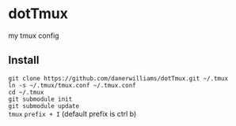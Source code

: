 # dotTmux
my tmux config  

## Install
`git clone https://github.com/danerwilliams/dotTmux.git ~/.tmux`  
`ln -s ~/.tmux/tmux.conf ~/.tmux.conf`  
`cd ~/.tmux`  
`git submodule init`  
`git submodule update`  
`tmux`
`prefix + I` (default prefix is ctrl b)
